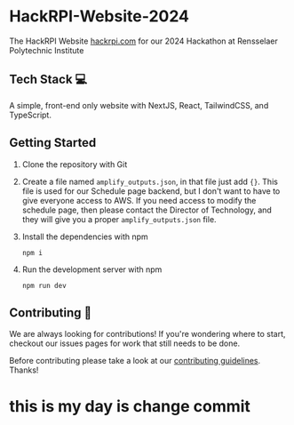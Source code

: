 # HackRPI-Website-2024

The HackRPI Website [hackrpi.com](https://hackrpi.com) for our 2024 Hackathon at Rensselaer Polytechnic Institute

## Tech Stack 💻

A simple, front-end only website with NextJS, React, TailwindCSS, and TypeScript.

## Getting Started

1.  Clone the repository with Git
1.  Create a file named `amplify_outputs.json`, in that file just add `{}`. This file is used for our Schedule page backend, but I don't want to have to give everyone access to AWS. If you need access to modify the schedule page, then please contact the Director of Technology, and they will give you a proper `amplify_outputs.json` file.
1.  Install the dependencies with npm

        npm i

1.  Run the development server with npm

        npm run dev

## Contributing 🚀

We are always looking for contributions! If you're wondering where to start, checkout our issues pages for work that still needs to be done.

Before contributing please take a look at our [contributing guidelines](docs/CONTRIBUTING.md). Thanks!

# this is my day is change commit